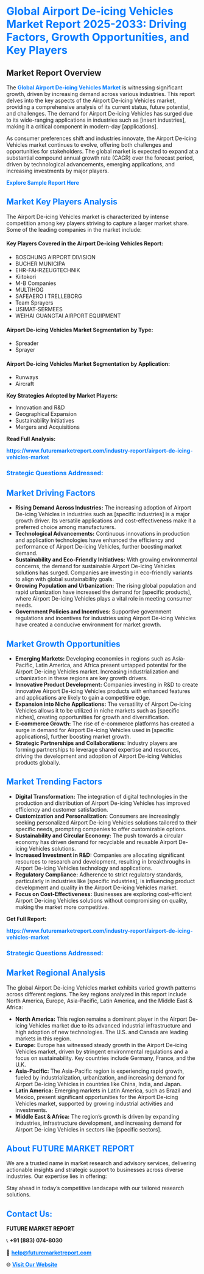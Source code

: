 <h1 style="color: #007BFF;">Global Airport De-icing Vehicles Market Report 2025-2033: Driving Factors, Growth Opportunities, and Key Players</h1>

<section id="overview">
<h2>Market Report Overview</h2>
<p>The <a href="https://www.futuremarketreport.com/industry-report/airport-de-icing-vehicles-market" style="color: #007BFF; text-decoration: none;"><strong>Global Airport De-icing Vehicles Market</strong></a> is witnessing significant growth, driven by increasing demand across various industries. This report delves into the key aspects of the Airport De-icing Vehicles market, providing a comprehensive analysis of its current status, future potential, and challenges. The demand for Airport De-icing Vehicles has surged due to its wide-ranging applications in industries such as [insert industries], making it a critical component in modern-day [applications].</p>
<p>As consumer preferences shift and industries innovate, the Airport De-icing Vehicles market continues to evolve, offering both challenges and opportunities for stakeholders. The global market is expected to expand at a substantial compound annual growth rate (CAGR) over the forecast period, driven by technological advancements, emerging applications, and increasing investments by major players.</p>
</section>

<section id="overview">
<p><a href="https://www.futuremarketreport.com/request-sample/reportId=48496" style="color: #007BFF; text-decoration: none;"><strong>Explore Sample Report Here</strong></a></p>
</section>

<section id="key-players">
<h2 style="color: #007BFF;">Market Key Players Analysis</h2>
<p>The Airport De-icing Vehicles market is characterized by intense competition among key players striving to capture a larger market share. Some of the leading companies in the market include:</p>
<h4>Key Players Covered in the Airport De-icing Vehicles Report:</h4>
<ul><li>BOSCHUNG AIRPORT DIVISION</li><li>BUCHER MUNICIPA</li><li>EHR-FAHRZEUGTECHNIK</li><li>Kiitokori</li><li>M-B Companies</li><li>MULTIHOG</li><li>SAFEAERO I TRELLEBORG</li><li>Team Sprayers</li><li>USIMAT-SERMEES</li><li>WEIHAI GUANGTAI AIRPORT EQUIPMENT</li></ul>
<h4>Airport De-icing Vehicles Market Segmentation by Type:</h4>
<ul><li>Spreader</li><li>Sprayer</li></ul>

<h4>Airport De-icing Vehicles Market Segmentation by Application:</h4>
<ul><li>Runways</li><li>Aircraft</li></ul>
<p><strong>Key Strategies Adopted by Market Players:</strong></p>
<ul>
<li>Innovation and R&D</li>
<li>Geographical Expansion</li>
<li>Sustainability Initiatives</li>
<li>Mergers and Acquisitions</li>
</ul>
</section>

<section>
<p><strong>Read Full Analysis: </strong></p><a href="https://www.futuremarketreport.com/industry-report/airport-de-icing-vehicles-market" style="color: #007BFF; text-decoration: none;"><strong>https://www.futuremarketreport.com/industry-report/airport-de-icing-vehicles-market</strong></a>
<h3 style="color: #007BFF;">Strategic Questions Addressed:</h3>
</section>

<section id="driving-factors">
<h2 style="color: #007BFF;">Market Driving Factors</h2>
<ul>
<li><strong>Rising Demand Across Industries:</strong> The increasing adoption of Airport De-icing Vehicles in industries such as [specific industries] is a major growth driver. Its versatile applications and cost-effectiveness make it a preferred choice among manufacturers.</li>
<li><strong>Technological Advancements:</strong> Continuous innovations in production and application technologies have enhanced the efficiency and performance of Airport De-icing Vehicles, further boosting market demand.</li>
<li><strong>Sustainability and Eco-Friendly Initiatives:</strong> With growing environmental concerns, the demand for sustainable Airport De-icing Vehicles solutions has surged. Companies are investing in eco-friendly variants to align with global sustainability goals.</li>
<li><strong>Growing Population and Urbanization:</strong> The rising global population and rapid urbanization have increased the demand for [specific products], where Airport De-icing Vehicles plays a vital role in meeting consumer needs.</li>
<li><strong>Government Policies and Incentives:</strong> Supportive government regulations and incentives for industries using Airport De-icing Vehicles have created a conducive environment for market growth.</li>
</ul>
</section>

<section id="growth-opportunities">
<h2 style="color: #007BFF;">Market Growth Opportunities</h2>
<ul>
<li><strong>Emerging Markets:</strong> Developing economies in regions such as Asia-Pacific, Latin America, and Africa present untapped potential for the Airport De-icing Vehicles market. Increasing industrialization and urbanization in these regions are key growth drivers.</li>
<li><strong>Innovative Product Development:</strong> Companies investing in R&D to create innovative Airport De-icing Vehicles products with enhanced features and applications are likely to gain a competitive edge.</li>
<li><strong>Expansion into Niche Applications:</strong> The versatility of Airport De-icing Vehicles allows it to be utilized in niche markets such as [specific niches], creating opportunities for growth and diversification.</li>
<li><strong>E-commerce Growth:</strong> The rise of e-commerce platforms has created a surge in demand for Airport De-icing Vehicles used in [specific applications], further boosting market growth.</li>
<li><strong>Strategic Partnerships and Collaborations:</strong> Industry players are forming partnerships to leverage shared expertise and resources, driving the development and adoption of Airport De-icing Vehicles products globally.</li>
</ul>
</section>

<section id="trending-factors">
<h2 style="color: #007BFF;">Market Trending Factors</h2>
<ul>
<li><strong>Digital Transformation:</strong> The integration of digital technologies in the production and distribution of Airport De-icing Vehicles has improved efficiency and customer satisfaction.</li>
<li><strong>Customization and Personalization:</strong> Consumers are increasingly seeking personalized Airport De-icing Vehicles solutions tailored to their specific needs, prompting companies to offer customizable options.</li>
<li><strong>Sustainability and Circular Economy:</strong> The push towards a circular economy has driven demand for recyclable and reusable Airport De-icing Vehicles solutions.</li>
<li><strong>Increased Investment in R&D:</strong> Companies are allocating significant resources to research and development, resulting in breakthroughs in Airport De-icing Vehicles technology and applications.</li>
<li><strong>Regulatory Compliance:</strong> Adherence to strict regulatory standards, particularly in industries like [specific industries], is influencing product development and quality in the Airport De-icing Vehicles market.</li>
<li><strong>Focus on Cost-Effectiveness:</strong> Businesses are exploring cost-efficient Airport De-icing Vehicles solutions without compromising on quality, making the market more competitive.</li>
</ul>
</section>

<section>
<p><strong>Get Full Report: </strong></p><a href="https://www.futuremarketreport.com/industry-report/airport-de-icing-vehicles-market" style="color: #007BFF; text-decoration: none;"><strong>https://www.futuremarketreport.com/industry-report/airport-de-icing-vehicles-market</strong></a>
<h3 style="color: #007BFF;">Strategic Questions Addressed:</h3>
</section>


<section id="regional-analysis">
<h2 style="color: #007BFF;">Market Regional Analysis</h2>
<p>The global Airport De-icing Vehicles market exhibits varied growth patterns across different regions. The key regions analyzed in this report include North America, Europe, Asia-Pacific, Latin America, and the Middle East & Africa:</p>
<ul>
<li><strong>North America:</strong> This region remains a dominant player in the Airport De-icing Vehicles market due to its advanced industrial infrastructure and high adoption of new technologies. The U.S. and Canada are leading markets in this region.</li>
<li><strong>Europe:</strong> Europe has witnessed steady growth in the Airport De-icing Vehicles market, driven by stringent environmental regulations and a focus on sustainability. Key countries include Germany, France, and the U.K.</li>
<li><strong>Asia-Pacific:</strong> The Asia-Pacific region is experiencing rapid growth, fueled by industrialization, urbanization, and increasing demand for Airport De-icing Vehicles in countries like China, India, and Japan.</li>
<li><strong>Latin America:</strong> Emerging markets in Latin America, such as Brazil and Mexico, present significant opportunities for the Airport De-icing Vehicles market, supported by growing industrial activities and investments.</li>
<li><strong>Middle East & Africa:</strong> The region’s growth is driven by expanding industries, infrastructure development, and increasing demand for Airport De-icing Vehicles in sectors like [specific sectors].</li>
</ul>
</section>

<footer>
<h2 style="color: #007BFF;">About FUTURE MARKET REPORT</h2>
<p>We are a trusted name in market research and advisory services, delivering actionable insights and strategic support to businesses across diverse industries. Our expertise lies in offering:</p>

<p>Stay ahead in today’s competitive landscape with our tailored research solutions.</p>

<h2 style="color: #007BFF;">Contact Us:</h2>
<p><strong>FUTURE MARKET REPORT</strong></p>
<p>📞 <strong>+91 (883) 074-8030</strong></p>
<p>📧 <strong><a href="mailto:help@futuremarketreport.com" style="color: #007BFF;">help@futuremarketreport.com</a></strong></p>
<p>🌐 <strong><a href="https://www.futuremarketreport.com/" style="color: #007BFF;">Visit Our Website</a></strong></p>
</footer>